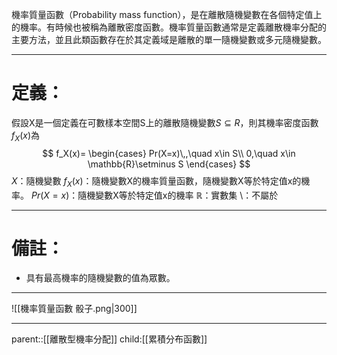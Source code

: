 機率質量函數（Probability mass function），是在離散隨機變數在各個特定值上的機率。有時候也被稱為離散密度函數。機率質量函數通常是定義離散機率分配的主要方法，並且此類函數存在於其定義域是離散的單一隨機變數或多元隨機變數。
- - -
# 定義：
假設X是一個定義在可數樣本空間S上的離散隨機變數$S \subseteq R$，則其機率密度函數$f_X(x)$為
$$
f_X(x)=
\begin{cases}
Pr(X=x)\,,\quad x\in S\\
0,\quad x\in \mathbb{R}\setminus S
\end{cases}
$$
$X$：隨機變數
$f_X(x)$：隨機變數X的機率質量函數，隨機變數X等於特定值x的機率。
$Pr(X=x)$：隨機變數X等於特定值x的機率
$\mathbb{R}$：實數集
$\setminus$：不屬於
- - -
# 備註：
- 具有最高機率的隨機變數的值為眾數。
- - -
![[機率質量函數 骰子.png|300]]
- - -
parent::[[離散型機率分配]]
child:[[累積分布函數]]